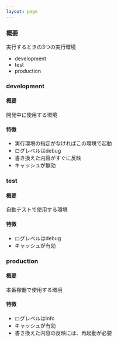```yaml
---
layout: page
---
```

### 概要
実行するときの3つの実行環境

* development
* test
* production

### development
#### 概要
開発中に使用する環境

#### 特徴
* 実行環境の指定がなければこの環境で起動
* ログレベルはdebug
* 書き換えた内容がすぐに反映
* キャッシュが無効

### test
#### 概要
自動テストで使用する環境

#### 特徴
* ログレベルはdebug
* キャッシュが有効

### production
#### 概要
本番稼働で使用する環境

#### 特徴
* ログレベルはinfo
* キャッシュが有効
* 書き換えた内容の反映には、再起動が必要